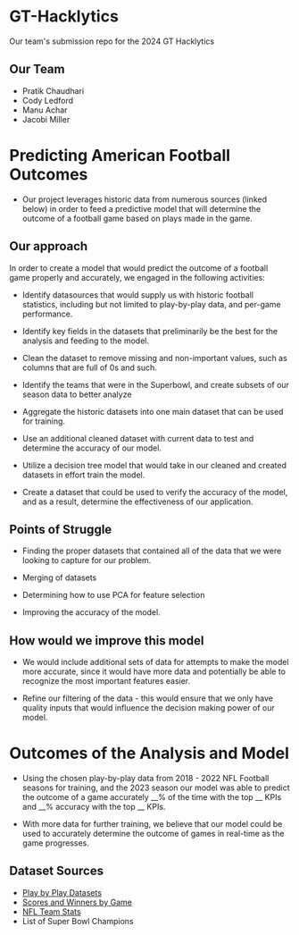 # GT-Hacklytics
Our team's submission repo for the 2024 GT Hacklytics

## Our Team
- Pratik Chaudhari
- Cody Ledford
- Manu Achar
- Jacobi Miller

# Predicting American Football Outcomes

- Our project leverages historic data from numerous sources (linked below) in order to feed a predictive model that will determine the outcome of a football game based on plays made in the game.

## Our approach
In order to create a model that would predict the outcome of a football game properly and accurately, we engaged in the following activities:

- Identify datasources that would supply us with historic football statistics, including but not limited to play-by-play data, and per-game performance.

- Identify key fields in the datasets that preliminarily be the best for the analysis and feeding to the model.

- Clean the dataset to remove missing and non-important values, such as columns that are full of 0s and such.

- Identify the teams that were in the Superbowl, and create subsets of our season data to better analyze 

- Aggregate the historic datasets into one main dataset that can be used for training.

- Use an additional cleaned dataset with current data to test and determine the accuracy of our model.

- Utilize a decision tree model that would take in our cleaned and created datasets in effort train the model.

- Create a dataset that could be used to verify the accuracy of the model, and as a result, determine the effectiveness of our application.

## Points of Struggle
- Finding the proper datasets that contained all of the data that we were looking to capture for our problem.

- Merging of datasets

- Determining how to use PCA for feature selection

- Improving the accuracy of the model.

## How would we improve this model
- We would include additional sets of data for attempts to make the model more accurate, since it would have more data and potentially be able to recognize the most important features easier.

- Refine our filtering of the data - this would ensure that we only have quality inputs that would influence the decision making power of our model.

# Outcomes of the Analysis and Model
- Using the chosen play-by-play data from 2018 - 2022 NFL Football seasons for training, and the 2023 season our model was able to predict the outcome of a game accurately __% of the time with the top __ KPIs and __% accuracy with the top __ KPIs.

- With more data for further training, we believe that our model could be used to accurately determine the outcome of games in real-time as the game progresses.

## Dataset Sources
- [Play by Play Datasets](https://nflsavant.com/about.php)
- [Scores and Winners by Game](https://www.pro-football-reference.com/years/)
- [NFL Team Stats](https://www.kaggle.com/datasets/cviaxmiwnptr/nfl-team-stats-20022019-espn)
- List of Super Bowl Champions